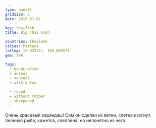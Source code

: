 ```yaml
---
type: pencil
gridSize: 3
date: 2015-01-01

key: thaifish
title: Big Thai Fish

countries: Thailand
cities: Pattaya
latlng: 12.932211, 100.880573
geo: THA

tags:
  - handcrafted
  - animal
  - unusual
  - with a toy

  - round
  - without rubber
  - sharpened
---
```


Очень красивый карандаш! Сам он сделан из ветки, слегка изогнут. Зеленая рыба, кажется, слеплена, но непонятно из чего.
